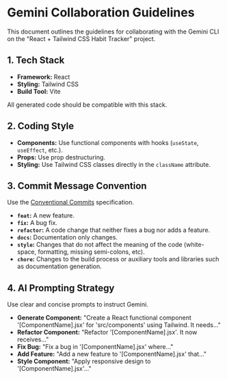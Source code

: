 # Gemini Collaboration Guidelines

This document outlines the guidelines for collaborating with the Gemini CLI on the "React + Tailwind CSS Habit Tracker" project.

## 1. Tech Stack

*   **Framework:** React
*   **Styling:** Tailwind CSS
*   **Build Tool:** Vite

All generated code should be compatible with this stack.

## 2. Coding Style

*   **Components:** Use functional components with hooks (`useState`, `useEffect`, etc.).
*   **Props:** Use prop destructuring.
*   **Styling:** Use Tailwind CSS classes directly in the `className` attribute.

## 3. Commit Message Convention

Use the [Conventional Commits](https://www.conventionalcommits.org/en/v1.0.0/) specification.

*   **`feat`:** A new feature.
*   **`fix`:** A bug fix.
*   **`refactor`:** A code change that neither fixes a bug nor adds a feature.
*   **`docs`:** Documentation only changes.
*   **`style`:** Changes that do not affect the meaning of the code (white-space, formatting, missing semi-colons, etc).
*   **`chore`:** Changes to the build process or auxiliary tools and libraries such as documentation generation.

## 4. AI Prompting Strategy

Use clear and concise prompts to instruct Gemini.

*   **Generate Component:** "Create a React functional component '[ComponentName].jsx' for 'src/components' using Tailwind. It needs..."
*   **Refactor Component:** "Refactor '[ComponentName].jsx'. It now receives..."
*   **Fix Bug:** "Fix a bug in '[ComponentName].jsx' where..."
*   **Add Feature:** "Add a new feature to '[ComponentName].jsx' that..."
*   **Style Component:** "Apply responsive design to '[ComponentName].jsx'..."
